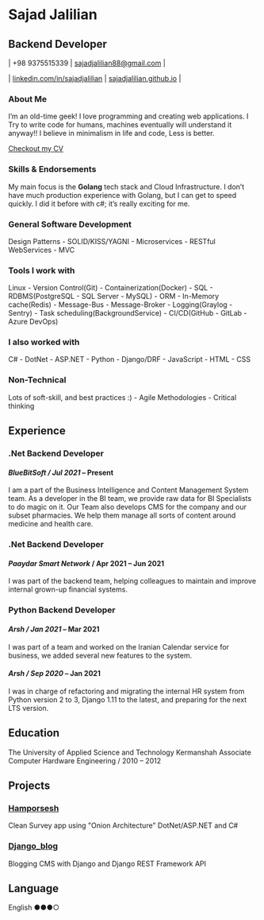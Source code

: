 # Sajad Jalilian

## Backend Developer

| +98 9375515339 | sajadjalilian88@gmail.com |

| [linkedin.com/in/sajadjalilian](http://linkedin.com/in/sajadjalilian) | [sajadjalilian.github.io](http://sajadjalilian.github.io) |

### About Me

I’m an old-time geek! I love programming and creating web applications. I Try to write code for humans, machines eventually will understand it anyway!! I believe in minimalism in life and code, Less is better.

[Checkout my CV](http://github.com/SajadJalilian/SajadJalilian.github.io/blob/master/cv.md)

### Skills & Endorsements

My main focus is the **Golang** tech stack and Cloud Infrastructure. I don’t have much production experience with Golang, but I can get to speed quickly. I did it before with c#; it’s really exciting for me.

### General Software Development

Design Patterns - SOLID/KISS/YAGNI - Microservices - RESTful WebServices - MVC

### Tools I work with

Linux - Version Control(Git) - Containerization(Docker) - SQL - RDBMS(PostgreSQL - SQL Server - MySQL) - ORM - In-Memory cache(Redis) - Message-Bus - Message-Broker - Logging(Graylog - Sentry) - Task scheduling(BackgroundService) - CI/CD(GitHub - GitLab - Azure DevOps)

### I also worked with

C# - DotNet - ASP.NET - Python - Django/DRF - JavaScript - HTML - CSS

### Non-Technical

Lots of soft-skill, and best practices :) - Agile Methodologies - Critical thinking

## Experience

### .Net Backend Developer

#### *BlueBitSoft / Jul 2021* – Present

I am a part of the Business Intelligence and Content Management System team.
As a developer in the BI team, we provide raw data for BI Specialists to do magic on it.
Our Team also develops CMS for the company and our subset pharmacies. We help them manage all sorts of content around medicine and health care.

### .Net Backend Developer

#### *Paaydar Smart Network* / Apr 2021 – Jun 2021

I was part of the backend team, helping colleagues to maintain and improve internal grown-up financial systems.

### Python Backend Developer

#### *Arsh / Jan 2021* – Mar 2021

I was part of a team and worked on the Iranian Calendar service for business, we added several new features to the system.

#### *Arsh / Sep 2020* – Jan 2021

I was in charge of refactoring and migrating the internal HR system from Python version 2 to 3, Django 1.11 to the latest, and preparing for the next LTS version.

## Education

The University of Applied Science and Technology Kermanshah
Associate Computer Hardware Engineering / 2010 – 2012

## Projects

### [Hamporsesh](https://github.com/SajadJalilian/Hamporsesh)

Clean Survey app using "Onion Architecture" DotNet/ASP.NET and C#

### [Django_blog](https://github.com/SajadJalilian/django_blog)

Blogging CMS with Django and Django REST Framework API

## Language

English ●●●○
